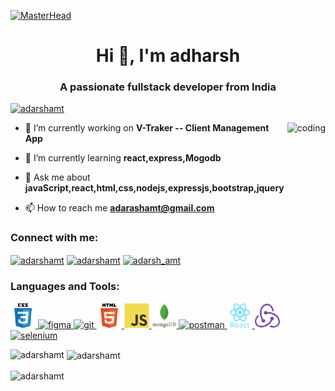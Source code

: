 
[![MasterHead](https://repository-images.githubusercontent.com/588181932/e36ec678-7984-4cdd-8e4c-a3932772ff8e)](https://rishavchanda.io)
<h1 align="center">Hi 👋, I'm adharsh</h1>
<h3 align="center">A passionate fullstack developer from India</h3>



<p align="left"> <a href="https://twitter.com/adarshamt" target="blank"><img src="https://img.shields.io/twitter/follow/adarshamt?logo=twitter&style=for-the-badge" alt="adarshamt" /></a> </p>
<img align="right" alt="coding" src="https://cdn3.vectorstock.com/i/thumb-large/75/67/programmer-computer-expert-chalk-white-icon-vector-37237567.jpg"/ >

- 🔭 I’m currently working on **V-Traker -- Client Management App**

- 🌱 I’m currently learning **react,express,Mogodb**

- 💬 Ask me about **javaScript,react,html,css,nodejs,expressjs,bootstrap,jquery**

- 📫 How to reach me **adarashamt@gmail.com**

<h3 align="left">Connect with me:</h3>
<p align="left">
<a href="https://twitter.com/adarshamt" target="blank"><img align="center" src="https://raw.githubusercontent.com/rahuldkjain/github-profile-readme-generator/master/src/images/icons/Social/twitter.svg" alt="adarshamt" height="30" width="40" /></a>
<a href="https://linkedin.com/in/adarshamt" target="blank"><img align="center" src="https://raw.githubusercontent.com/rahuldkjain/github-profile-readme-generator/master/src/images/icons/Social/linked-in-alt.svg" alt="adarshamt" height="30" width="40" /></a>
<a href="https://instagram.com/adarsh_amt" target="blank"><img align="center" src="https://raw.githubusercontent.com/rahuldkjain/github-profile-readme-generator/master/src/images/icons/Social/instagram.svg" alt="adarsh_amt" height="30" width="40" /></a>
</p>

<h3 align="left">Languages and Tools:</h3>
<p align="left"> <a href="https://www.w3schools.com/css/" target="_blank" rel="noreferrer"> <img src="https://raw.githubusercontent.com/devicons/devicon/master/icons/css3/css3-original-wordmark.svg" alt="css3" width="40" height="40"/> </a> <a href="https://www.figma.com/" target="_blank" rel="noreferrer"> <img src="https://www.vectorlogo.zone/logos/figma/figma-icon.svg" alt="figma" width="40" height="40"/> </a> <a href="https://git-scm.com/" target="_blank" rel="noreferrer"> <img src="https://www.vectorlogo.zone/logos/git-scm/git-scm-icon.svg" alt="git" width="40" height="40"/> </a> <a href="https://www.w3.org/html/" target="_blank" rel="noreferrer"> <img src="https://raw.githubusercontent.com/devicons/devicon/master/icons/html5/html5-original-wordmark.svg" alt="html5" width="40" height="40"/> </a> <a href="https://developer.mozilla.org/en-US/docs/Web/JavaScript" target="_blank" rel="noreferrer"> <img src="https://raw.githubusercontent.com/devicons/devicon/master/icons/javascript/javascript-original.svg" alt="javascript" width="40" height="40"/> </a> <a href="https://www.mongodb.com/" target="_blank" rel="noreferrer"> <img src="https://raw.githubusercontent.com/devicons/devicon/master/icons/mongodb/mongodb-original-wordmark.svg" alt="mongodb" width="40" height="40"/> </a> <a href="https://postman.com" target="_blank" rel="noreferrer"> <img src="https://www.vectorlogo.zone/logos/getpostman/getpostman-icon.svg" alt="postman" width="40" height="40"/> </a> <a href="https://reactjs.org/" target="_blank" rel="noreferrer"> <img src="https://raw.githubusercontent.com/devicons/devicon/master/icons/react/react-original-wordmark.svg" alt="react" width="40" height="40"/> </a> <a href="https://redux.js.org" target="_blank" rel="noreferrer"> <img src="https://raw.githubusercontent.com/devicons/devicon/master/icons/redux/redux-original.svg" alt="redux" width="40" height="40"/> </a> <a href="https://www.selenium.dev" target="_blank" rel="noreferrer"> <img src="https://raw.githubusercontent.com/detain/svg-logos/780f25886640cef088af994181646db2f6b1a3f8/svg/selenium-logo.svg" alt="selenium" width="40" height="40"/> </a> </p>

<p><img align="left" src="https://github-readme-stats.vercel.app/api/top-langs?username=adarshamt&show_icons=true&locale=en&layout=compact" alt="adarshamt" /></p>

<p>&nbsp;<img align="center" src="https://github-readme-stats.vercel.app/api?username=adarshamt&show_icons=true&locale=en" alt="adarshamt" /></p>

<p><img align="center" src="https://github-readme-streak-stats.herokuapp.com/?user=adarshamt&" alt="adarshamt" /></p>


